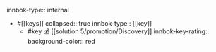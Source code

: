 innbok-type:: internal
- #[[keys]]
  collapsed:: true
  innbok-type:: [[key]]
  - #key 💰 [[solution 5/promotion/Discovery]]
    innbok-key-rating:: 
    background-color:: red



